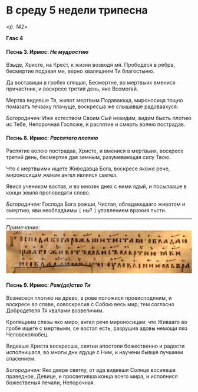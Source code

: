 
# В среду 5 недели трипесна

<*p. 142*>

**Глас 4**

#### Песнь 3. Ирмос: *Не мудростию*

Взыде, Христе, на Крест, к жизни возводя мя. Прободеся в ребра, бесмертие подавая ми, 
верно хвалящиим Ти благостыню. 

Да воставиши в гробех спящая, Бесмертне, во мертвыих вменися причастник, и воскресе 
третий день, яко Всемогай. 

Мертва видевше Тя, живот мертвым Подавающа, мироносица тощно помазатъ течааху 
плачуще, воскресша же слышавше радоваахуся.

*Богородичен:* Иже естеством Своим Сый невидим, видим бысть плотию ис Тебе, Непорочная 
Госпоже, и распятие и смерть волею пострадав. 

#### Песнь 8. Ирмос: *Распятаго плотию*

Распятие волею пострадав, Христе, и вменися в мертвыих, воскресе третий день, 
бесмертие дая земным, разумевающая силу Твою. 

Что с мертвыими ищете Живодавца Бога, воскресе якоже рече, мироносицам женам 
ангел явлиися светел. 

Явися учеником востав, и во мнозех днех с ними ядый, и посылааше в конци земля 
проповедати слово. 

*Богородичен:* Господа Бога рожши, Чистая, обладающааго животом и смертию, 
яви необладаимы `[`  ны?   `]` уловлением вражия льсти.    

---
*Примечание:*
![alt text](./attachment_001.png "Неразборчивый фрагмент")

#### Песнь 9. Ирмос: *Рож(де)ство Ти*

Вознесеся плотию на древо, в рове положися проеисподлним, и воскресе во славе, 
совоскресив с Собою весь мир; тем согласно Добродетеля Тя хвалами возвеличим. 

Кропящиим слезы яко миро, ангел рече мироносицам: что Живааго во гробе ищете 
с мертвыми, се востал есть, разрушив адовы немощи яко Человеколюбец. 

Видевше Христа воскресша, святии апостоли божественно и радости исполнишася, 
во многы дни ядуще с Ним, и научени бывше лучшиим спасением. 

*Богородичен:* Яко двере светлу, от ада видевши Солнце восиявше праведное, 
Девице, и просветивша конца всего мира, и исполнися божественыя печали, Непорочная.    

